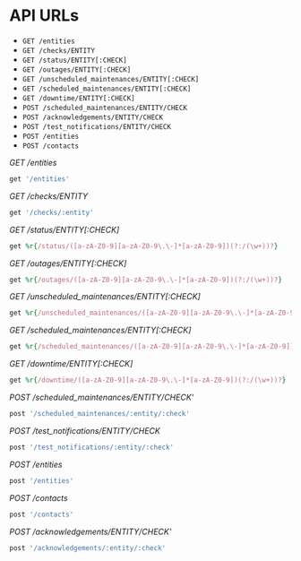 
API URLs
========

- `GET /entities`
- `GET /checks/ENTITY`
- `GET /status/ENTITY[:CHECK]`
- `GET /outages/ENTITY[:CHECK]`
- `GET /unscheduled_maintenances/ENTITY[:CHECK]`
- `GET /scheduled_maintenances/ENTITY[:CHECK]`
- `GET /downtime/ENTITY[:CHECK]`
- `POST /scheduled_maintenances/ENTITY/CHECK`
- `POST /acknowledgements/ENTITY/CHECK`
- `POST /test_notifications/ENTITY/CHECK`
- `POST /entities`
- `POST /contacts`


*GET /entities*
```ruby
get '/entities'
```

*GET /checks/ENTITY*
```ruby
get '/checks/:entity'
```

*GET /status/ENTITY[:CHECK]*
```ruby
get %r{/status/([a-zA-Z0-9][a-zA-Z0-9\.\-]*[a-zA-Z0-9])(?:/(\w+))?}
```

*GET /outages/ENTITY[:CHECK]*
```ruby
get %r{/outages/([a-zA-Z0-9][a-zA-Z0-9\.\-]*[a-zA-Z0-9])(?:/(\w+))?}
```

*GET /unscheduled_maintenances/ENTITY[:CHECK]*
```ruby
get %r{/unscheduled_maintenances/([a-zA-Z0-9][a-zA-Z0-9\.\-]*[a-zA-Z0-9])(?:/(\w+))?}
```

*GET /scheduled_maintenances/ENTITY[:CHECK]*
```ruby
get %r{/scheduled_maintenances/([a-zA-Z0-9][a-zA-Z0-9\.\-]*[a-zA-Z0-9])(?:/(\w+))?}
```

*GET /downtime/ENTITY[:CHECK]*
```ruby
get %r{/downtime/([a-zA-Z0-9][a-zA-Z0-9\.\-]*[a-zA-Z0-9])(?:/(\w+))?}
```

*POST /scheduled_maintenances/ENTITY/CHECK'*
```ruby
post '/scheduled_maintenances/:entity/:check'
```

*POST /test_notifications/ENTITY/CHECK*
```ruby
post '/test_notifications/:entity/:check'
```

*POST /entities*
```ruby
post '/entities'
```

*POST /contacts*
```ruby
post '/contacts'
```

*POST /acknowledgements/ENTITY/CHECK'*
```ruby
post '/acknowledgements/:entity/:check'
```
